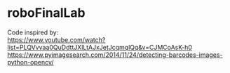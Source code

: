 # roboFinalLab

Code inspired by:  
https://www.youtube.com/watch?list=PLQVvvaa0QuDdttJXlLtAJxJetJcqmqlQq&v=CJMCoAsK-h0
https://www.pyimagesearch.com/2014/11/24/detecting-barcodes-images-python-opencv/
